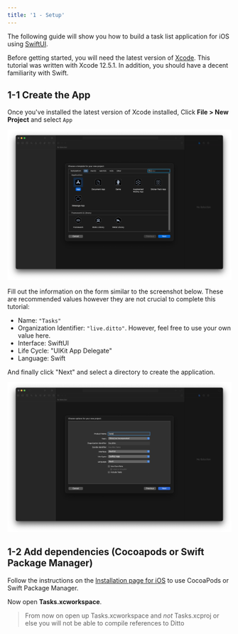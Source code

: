 ```yaml
---
title: '1 - Setup'
---
```


The following guide will show you how to build a task list application for iOS using [SwiftUI](https://developer.apple.com/documentation/swiftui/).

Before getting started, you will need the latest version of [Xcode](https://apps.apple.com/us/app/xcode/id497799835). This tutorial was written with Xcode 12.5.1. In addition, you should have a decent familiarity with Swift.

## 1-1 Create the App

Once you've installed the latest version of Xcode installed, Click __File > New Project__ and select `App`

![](./xcode-app-type-selection.png)

Fill out the information on the form similar to the screenshot below. These are recommended values however they are not crucial to complete this tutorial:

* Name: `"Tasks"`
* Organization Identifier: `"live.ditto"`. However, feel free to use your own value here.
* Interface: SwiftUI
* Life Cycle: "UIKit App Delegate"
* Language: Swift

And finally click "Next" and select a directory to create the application.

![](./xcode-project-form-fill.png)

## 1-2 Add dependencies (Cocoapods or Swift Package Manager)

Follow the instructions on the [Installation page for iOS](/installation/ios) to use CocoaPods or Swift Package Manager.


Now open __Tasks.xcworkspace__.

> From now on open up Tasks.xcworkspace and _not_ Tasks.xcproj or else you will not be able to compile references to Ditto
